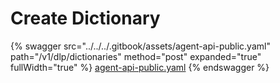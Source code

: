 # Create Dictionary

{% swagger src="../../../.gitbook/assets/agent-api-public.yaml" path="/v1/dlp/dictionaries" method="post" expanded="true" fullWidth="true" %}
[agent-api-public.yaml](../../../.gitbook/assets/agent-api-public.yaml)
{% endswagger %}
